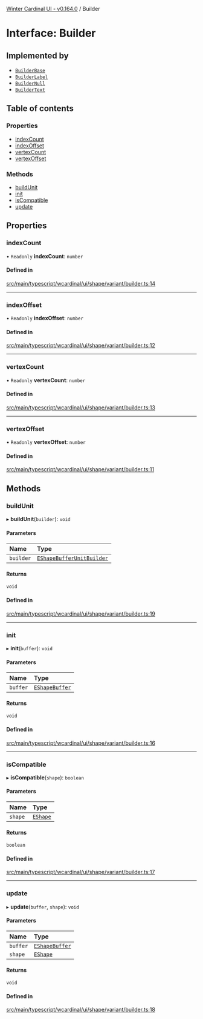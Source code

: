 [Winter Cardinal UI - v0.164.0](../index.md) / Builder

# Interface: Builder

## Implemented by

- [`BuilderBase`](../classes/BuilderBase.md)
- [`BuilderLabel`](../classes/BuilderLabel.md)
- [`BuilderNull`](../classes/BuilderNull.md)
- [`BuilderText`](../classes/BuilderText.md)

## Table of contents

### Properties

- [indexCount](Builder.md#indexcount)
- [indexOffset](Builder.md#indexoffset)
- [vertexCount](Builder.md#vertexcount)
- [vertexOffset](Builder.md#vertexoffset)

### Methods

- [buildUnit](Builder.md#buildunit)
- [init](Builder.md#init)
- [isCompatible](Builder.md#iscompatible)
- [update](Builder.md#update)

## Properties

### indexCount

• `Readonly` **indexCount**: `number`

#### Defined in

[src/main/typescript/wcardinal/ui/shape/variant/builder.ts:14](https://github.com/winter-cardinal/winter-cardinal-ui/blob/v0.164.0/src/main/typescript/wcardinal/ui/shape/variant/builder.ts#L14)

___

### indexOffset

• `Readonly` **indexOffset**: `number`

#### Defined in

[src/main/typescript/wcardinal/ui/shape/variant/builder.ts:12](https://github.com/winter-cardinal/winter-cardinal-ui/blob/v0.164.0/src/main/typescript/wcardinal/ui/shape/variant/builder.ts#L12)

___

### vertexCount

• `Readonly` **vertexCount**: `number`

#### Defined in

[src/main/typescript/wcardinal/ui/shape/variant/builder.ts:13](https://github.com/winter-cardinal/winter-cardinal-ui/blob/v0.164.0/src/main/typescript/wcardinal/ui/shape/variant/builder.ts#L13)

___

### vertexOffset

• `Readonly` **vertexOffset**: `number`

#### Defined in

[src/main/typescript/wcardinal/ui/shape/variant/builder.ts:11](https://github.com/winter-cardinal/winter-cardinal-ui/blob/v0.164.0/src/main/typescript/wcardinal/ui/shape/variant/builder.ts#L11)

## Methods

### buildUnit

▸ **buildUnit**(`builder`): `void`

#### Parameters

| Name | Type |
| :------ | :------ |
| `builder` | [`EShapeBufferUnitBuilder`](../classes/EShapeBufferUnitBuilder.md) |

#### Returns

`void`

#### Defined in

[src/main/typescript/wcardinal/ui/shape/variant/builder.ts:19](https://github.com/winter-cardinal/winter-cardinal-ui/blob/v0.164.0/src/main/typescript/wcardinal/ui/shape/variant/builder.ts#L19)

___

### init

▸ **init**(`buffer`): `void`

#### Parameters

| Name | Type |
| :------ | :------ |
| `buffer` | [`EShapeBuffer`](../classes/EShapeBuffer.md) |

#### Returns

`void`

#### Defined in

[src/main/typescript/wcardinal/ui/shape/variant/builder.ts:16](https://github.com/winter-cardinal/winter-cardinal-ui/blob/v0.164.0/src/main/typescript/wcardinal/ui/shape/variant/builder.ts#L16)

___

### isCompatible

▸ **isCompatible**(`shape`): `boolean`

#### Parameters

| Name | Type |
| :------ | :------ |
| `shape` | [`EShape`](EShape.md) |

#### Returns

`boolean`

#### Defined in

[src/main/typescript/wcardinal/ui/shape/variant/builder.ts:17](https://github.com/winter-cardinal/winter-cardinal-ui/blob/v0.164.0/src/main/typescript/wcardinal/ui/shape/variant/builder.ts#L17)

___

### update

▸ **update**(`buffer`, `shape`): `void`

#### Parameters

| Name | Type |
| :------ | :------ |
| `buffer` | [`EShapeBuffer`](../classes/EShapeBuffer.md) |
| `shape` | [`EShape`](EShape.md) |

#### Returns

`void`

#### Defined in

[src/main/typescript/wcardinal/ui/shape/variant/builder.ts:18](https://github.com/winter-cardinal/winter-cardinal-ui/blob/v0.164.0/src/main/typescript/wcardinal/ui/shape/variant/builder.ts#L18)
